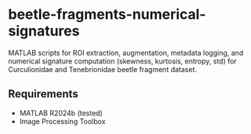 # beetle-fragments-numerical-signatures

MATLAB scripts for ROI extraction, augmentation, metadata logging, and numerical signature computation (skewness, kurtosis, entropy, std) for Curculionidae and Tenebrionidae beetle fragment dataset.

## Requirements
- MATLAB R2024b (tested)
- Image Processing Toolbox


